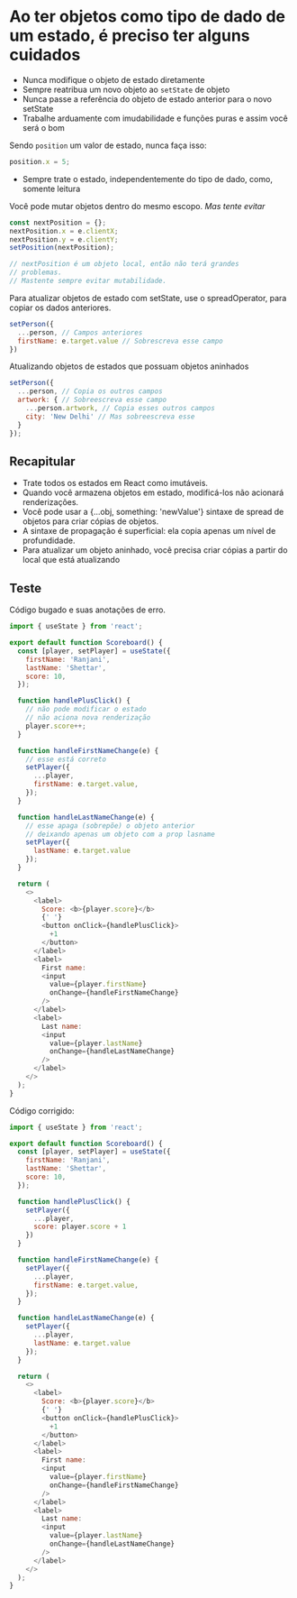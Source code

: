 # Ao ter objetos como tipo de dado de um estado, é preciso ter alguns cuidados

- Nunca modifique o objeto de estado diretamente
- Sempre reatribua um novo objeto ao `setState` de objeto
- Nunca passe a referência do objeto de estado anterior para o novo setState
- Trabalhe arduamente com imudabilidade e funções puras e assim você
será o bom

Sendo `position` um valor de estado, nunca faça isso:

```js 
position.x = 5;
```

- Sempre trate o estado, independentemente do tipo de dado, como, somente leitura

Você pode mutar objetos dentro do mesmo escopo. *Mas tente evitar*

```js
const nextPosition = {};
nextPosition.x = e.clientX;
nextPosition.y = e.clientY;
setPosition(nextPosition);

// nextPosition é um objeto local, então não terá grandes
// problemas.
// Mastente sempre evitar mutabilidade.
```

Para atualizar objetos de estado com setState, use o spreadOperator, para copiar
os dados anteriores.

```js
setPerson({
  ...person, // Campos anteriores
  firstName: e.target.value // Sobrescreva esse campo
})
```

Atualizando objetos de estados que possuam objetos aninhados

```js
setPerson({
  ...person, // Copia os outros campos
  artwork: { // Sobreescreva esse campo
    ...person.artwork, // Copia esses outros campos
    city: 'New Delhi' // Mas sobreescreva esse
  }
});
```

## Recapitular

- Trate todos os estados em React como imutáveis.
- Quando você armazena objetos em estado, modificá-los não acionará renderizações.
- Você pode usar a {...obj, something: 'newValue'} sintaxe de spread de objetos para criar 
cópias de objetos.
- A sintaxe de propagação é superficial: ela copia apenas um nível de profundidade.
- Para atualizar um objeto aninhado, você precisa criar cópias a partir do 
local que está atualizando

## Teste

Código bugado e suas anotações de erro.

```js
import { useState } from 'react';

export default function Scoreboard() {
  const [player, setPlayer] = useState({
    firstName: 'Ranjani',
    lastName: 'Shettar',
    score: 10,
  });

  function handlePlusClick() {
    // não pode modificar o estado
    // não aciona nova renderização
    player.score++; 
  }

  function handleFirstNameChange(e) {
    // esse está correto
    setPlayer({
      ...player,
      firstName: e.target.value,
    });
  }

  function handleLastNameChange(e) {
    // esse apaga (sobrepõe) o objeto anterior
    // deixando apenas um objeto com a prop lasname
    setPlayer({
      lastName: e.target.value
    });
  }

  return (
    <>
      <label>
        Score: <b>{player.score}</b>
        {' '}
        <button onClick={handlePlusClick}>
          +1
        </button>
      </label>
      <label>
        First name:
        <input
          value={player.firstName}
          onChange={handleFirstNameChange}
        />
      </label>
      <label>
        Last name:
        <input
          value={player.lastName}
          onChange={handleLastNameChange}
        />
      </label>
    </>
  );
}
```

Código corrigido:

```js
import { useState } from 'react';

export default function Scoreboard() {
  const [player, setPlayer] = useState({
    firstName: 'Ranjani',
    lastName: 'Shettar',
    score: 10,
  });

  function handlePlusClick() {
    setPlayer({
      ...player,
      score: player.score + 1
    })
  }

  function handleFirstNameChange(e) {
    setPlayer({
      ...player,
      firstName: e.target.value,
    });
  }

  function handleLastNameChange(e) {
    setPlayer({
      ...player,
      lastName: e.target.value
    });
  }

  return (
    <>
      <label>
        Score: <b>{player.score}</b>
        {' '}
        <button onClick={handlePlusClick}>
          +1
        </button>
      </label>
      <label>
        First name:
        <input
          value={player.firstName}
          onChange={handleFirstNameChange}
        />
      </label>
      <label>
        Last name:
        <input
          value={player.lastName}
          onChange={handleLastNameChange}
        />
      </label>
    </>
  );
}
```

